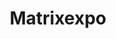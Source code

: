 ---
layout: posts_by_category
categories: matrixexpo
title: Matrixexpo
permalink: /category/matrixexpo
---